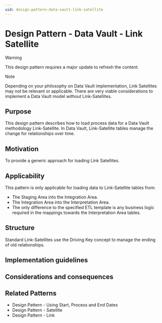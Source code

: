 ```yaml
---
uid: design-pattern-data-vault-link-satellite
---
```


# Design Pattern - Data Vault - Link Satellite

> [!WARNING]
> This design pattern requires a major update to refresh the content.

> [!NOTE]
> Depending on your philosophy on Data Vault implementation, Link Satellites may not be relevant or applicable.
> There are very viable considerations to implement a Data Vault model *without* Link-Satellites.

## Purpose

This design pattern describes how to load process data for a Data Vault methodology Link-Satellite. In Data Vault, Link-Satellite tables manage the change for relationships over time.

## Motivation

To provide a generic approach for loading Link Satellites.

## Applicability

This pattern is only applicable for loading data to Link-Satellite tables from:

* The Staging Area into the Integration Area.
* The Integration Area into the Interpretation Area.
* The only difference to the specified ETL template is any business logic required in the mappings towards the Interpretation Area tables.

## Structure

 Standard Link-Satellites use the Driving Key concept to manage the ending of old relationships.

## Implementation guidelines

## Considerations and consequences

## Related Patterns

* Design Pattern - Using Start, Process and End Dates
* Design Pattern - Satellite
* Design Pattern - Link
